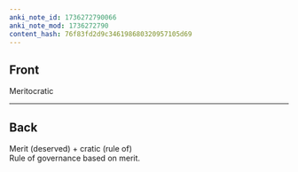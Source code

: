```yaml
---
anki_note_id: 1736272790066
anki_note_mod: 1736272790
content_hash: 76f83fd2d9c346198680320957105d69
---
```


## Front

Meritocratic

<hr/>

## Back

Merit (deserved) + cratic (rule of)   
Rule of governance based on merit.